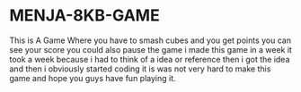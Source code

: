# MENJA-8KB-GAME
This is A Game Where you have to smash cubes and you get points you can see your score you could also pause the game i made this game in a week it took a week because i had to think of a idea or reference then i got the idea and then i obviously started coding it is was not very hard to make this game and hope you guys have fun playing it.
